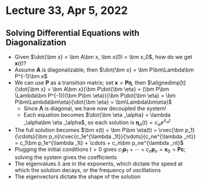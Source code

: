 # Lecture 33, Apr 5, 2022

## Solving Differential Equations with Diagonalization

* Given $\dot{\bm x} = \bm A\bm x, \bm x(0) = \bm x_0$, how do we get $\bm x(t)$?
* Assume $\bm A$ is diagonalizable, then $\dot{\bm x} = \bm P\bm\Lambda\bm P^{-1}\bm x$
* We can use $\bm P$ as a transition matrix; set $\bm x = \bm P\bm \eta$, then $\alignedimp[t]{\dot{\bm x} = \bm A\bm x}{\bm P\dot{\bm \eta} = (\bm P\bm \Lambda\bm P^{-1})(\bm P\bm \eta)}{\bm P\dot{\bm \eta} = \bm P\bm\Lambda\bm\eta}{\dot{\bm \eta} = \bm\Lambda\bm\eta}$
	* Since $\bm\Lambda$ is diagonal, we have now decoupled the system!
	* Each equation becomes $\dot{\bm \eta _\alpha} = \lambda _\alpha\bm \eta _\alpha$, so each solution is $\bm \eta _\alpha(t) = c_\alpha e^{\lambda _\alpha t}$
* The full solution becomes $\bm x(t) = \bm P\bm \eta(t) = \rvec{\bm p_1}{\cdots}{\bm p_n}\cvec{c_1e^{\lambda _1t}}{\vdots}{c_ne^{\lambda _nt}} = c_1\bm p_1e^{\lambda _1t} + \cdots + c_n\bm p_ne^{\lambda _nt}$
* Plugging the initial conditions $t = 0$ gives $c_1\bm p_1 + \cdots + c_n\bm p_n = \bm x_0 = \bm P\bm c$; solving the system gives the coefficients
* The eigenvalues $\lambda$ are in the exponents, which dictate the speed at which the solution decays, or the frequency of oscillations
* The eigenvectors dictate the shape of the solution

